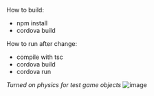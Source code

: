 How to build:
* npm install
* cordova build

How to run after change:
* compile with tsc
* cordova build
* cordova run

*Turned on physics for test game objects* 
![image](https://cloud.githubusercontent.com/assets/690939/26116637/83d2e9bc-3a6c-11e7-9cdf-de67b16fb257.png)
